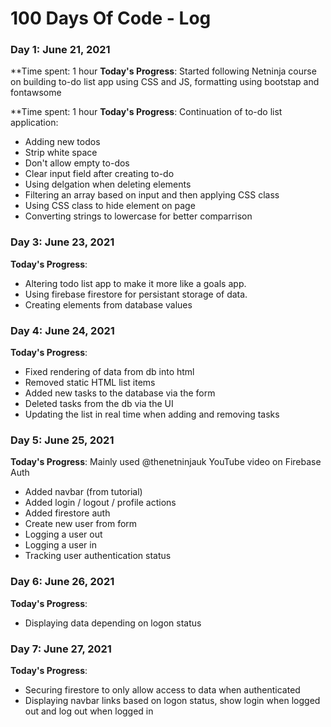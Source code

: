 # 100 Days Of Code - Log

### Day 1: June 21, 2021 

**Time spent: 1 hour
**Today's Progress**: Started following Netninja course on building to-do list app using CSS and JS, formatting using bootstap and fontawsome 


**Time spent: 1 hour
**Today's Progress**: 
Continuation of to-do list application:

- Adding new todos
- Strip white space
- Don't allow empty to-dos
- Clear input field after creating to-do
- Using delgation when deleting elements
- Filtering an array based on input and then applying CSS class
- Using CSS class to hide element on page
- Converting strings to lowercase for better comparrison

### Day 3: June 23, 2021 
**Today's Progress**: 
- Altering todo list app to make it more like a goals app.
- Using firebase firestore for persistant storage of data.
- Creating elements from database values 

### Day 4: June 24, 2021 
**Today's Progress**: 
- Fixed rendering of data from db into html 
- Removed static HTML list items
- Added new tasks to the database via the form
- Deleted tasks from the db via the UI
- Updating the list in real time when adding and removing tasks

### Day 5: June 25, 2021 
**Today's Progress**: 
Mainly used @thenetninjauk YouTube video on Firebase Auth
- Added navbar (from tutorial)
- Added login / logout / profile actions
- Added firestore auth
- Create new user from form
- Logging a user out
- Logging a user in
- Tracking user authentication status

### Day 6: June 26, 2021 
**Today's Progress**: 
- Displaying data depending on logon status

### Day 7: June 27, 2021 
**Today's Progress**: 
- Securing firestore to only allow access to data when authenticated
- Displaying navbar links based on logon status, show login when logged out and log out when logged in



